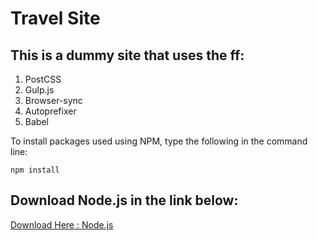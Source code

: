 # Travel Site

## This is a dummy site that uses the ff:

1. PostCSS
2. Gulp.js
4. Browser-sync
5. Autoprefixer
6. Babel

To install packages used using NPM, type the following in the command line:

```npm install```

## Download Node.js in the link below:

[Download Here : Node.js](https://nodejs.org/ "Node.js Homepage")

